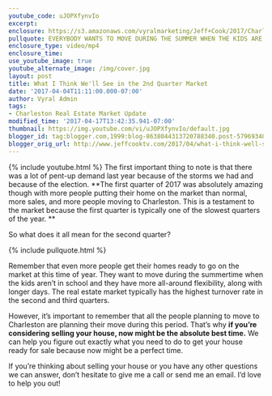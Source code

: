 ```yaml
---
youtube_code: uJOPXfynvIo
excerpt:
enclosure: https://s3.amazonaws.com/vyralmarketing/Jeff+Cook/2017/Charleston+Real+Estate+Agent-+Market+Update+Re-upload.mp4
pullquote: EVERYBODY WANTS TO MOVE DURING THE SUMMER WHEN THE KIDS ARE OUT OF SCHOOL AND THE DAYS ARE LONGER.
enclosure_type: video/mp4
enclosure_time:
use_youtube_image: true
youtube_alternate_image: /img/cover.jpg
layout: post
title: What I Think We'll See in the 2nd Quarter Market
date: '2017-04-04T11:11:00.000-07:00'
author: Vyral Admin
tags:
- Charleston Real Estate Market Update
modified_time: '2017-04-17T13:42:35.941-07:00'
thumbnail: https://img.youtube.com/vi/uJOPXfynvIo/default.jpg
blogger_id: tag:blogger.com,1999:blog-8638044313720788340.post-5796934055761240494
blogger_orig_url: http://www.jeffcooktv.com/2017/04/what-i-think-well-see-in-2nd-quarter.html
---
```

{% include youtube.html %}
The first important thing to note is that there was a lot of pent-up demand last year because of the storms we had and because of the election. **The first quarter of 2017 was absolutely amazing though with more people putting their home on the market than normal, more sales, and more people moving to Charleston. This is a testament to the market because the first quarter is typically one of the slowest quarters of the year. **

So what does it all mean for the second quarter?

{% include pullquote.html %}

Remember that even more people get their homes ready to go on the market at this time of year. They want to move during the summertime when the kids aren’t in school and they have more all-around flexibility, along with longer days. The real estate market typically has the highest turnover rate in the second and third quarters.

However, it’s important to remember that all the people planning to move to Charleston are planning their move during this period. That’s why **if you’re considering selling your house, now might be the absolute best time.** We can help you figure out exactly what you need to do to get your house ready for sale because now might be a perfect time.

If you’re thinking about selling your house or you have any other questions we can answer, don’t hesitate to give me a call or send me an email. I’d love to help you out!
